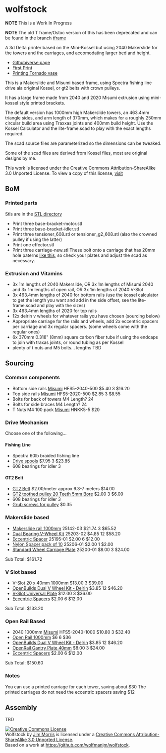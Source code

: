 wolfstock
=========

__NOTE__ This is a Work In Progress

__NOTE__ The old T frame/Ostoc version of this has been deprecated and can be found in the branch [tframe](https://github.com/wolfmanjm/wolfstock/tree/tframe)


A 3d Delta printer based on the Mini-Kossel but using 2040 Makerslide for the
towers and the carriages, and accomodating larger bed and height.

* [Githubiverse page](http://wolfmanjm.github.com/wolfstock)
* [First Print](http://www.youtube.com/watch?v=khotvR7Lyf4)
* [Printing Tornado vase](http://www.youtube.com/watch?v=ChUlHnQ6QRw)

This is a Makerslide and Misumi based frame, using Spectra fishing
line drive ala original Kossel, or gt2 belts with crown pulleys.

It has a large frame made from 2040 and 2020 Misumi extrusion using
mini-kossel style printed brackets.

The default version has 1000mm high Makerslide towers, an 463.4mm
triangle sides, and arm length of 370mm, which makes for a roughly
250mm circular build area using Traxxas joints and 400mm build height.
Use the Kossel Calculator and the lite-frame.scad to play with the
exact lengths required.

The scad source files are parameterized so the dimensions can be
tweaked.

Some of the scad files are derived from Kossel files, most are
original designs by me.

This work is licensed under the Creative Commons
Attribution-ShareAlike 3.0 Unported License. To view a copy of this
license, [visit](http://creativecommons.org/licenses/by-sa/3.0/)


## BoM

### Printed parts
Stls are in the
[STL directory](https://github.com/wolfmanjm/wolfstock/tree/master/stl)

* Print three base-bracket-motor.stl
* Print three base-bracket-idler.stl
* Print three tensioner_608.stl or tensioner_g2_608.stl (also the crowned pulley if using the latter)
* Print one effector.stl
* Print three carriage-new.stl These bolt onto a carriage that has
  20mm hole paterns
  [like this](https://www.inventables.com/technologies/standard-wheel-carriage-plate),
  so check your plates and adjust the scad as necessary.

### Extrusion and Vitamins
* 3x 1m lengths of 2040 Makerslide, OR 3x 1m lengths of Misumi 2040 and
  3x 1m lengths of open rail, OR 3x 1m lengths of 2040 V-Slot
* 3x 463.4mm lengths of 2040 for bottom rails (use the kossel
  calculator to get the length you want and add in the side offset,
  see the lite-frame.scad and play with the sizes)
* 3x 463.4mm lengths of 2020 for top rails
* 12x delrin v wheels for whatever rails you have chosen (sourcing
  below)
* Appropriate carriage for the rails and wheels, add 2x eccentric
  spacers per carriage and 3x regular spacers. (some wheels come with
  the regular ones)
* 6x 370mm 0.318" (8mm) square carbon fiber tube if using the endcaps to join
  with traxas joints, or round tubing as per Kossel
* plenty of t nuts and M5 bolts... lengths TBD


## Sourcing

### Common components

* Bottom side rails [Misumi][] HFS5-2040-500 $5.40 3 $16.20
* Top side rails  [Misumi][] HFS5-2020-500 $2.85 3 $8.55
* Bolts for back of towers M4 Length? 24
* Bolts for side braces M4 Length?  24
* T Nuts M4 100 pack  [Misumi][] HNKK5-5 $20

### Drive Mechanism

Choose one of the following...

#### Fishing Line
* Spectra 60lb braided fishing line
* [Drive spools](http://3d.grabercars.com/?product=filament-drive-reel-grooved-delrin-18mm-o-d-for-kossel) $7.95 3 $23.85
* 608 bearings for idler 3

#### GT2 Belt
* [GT2 Belt](http://www.robotdigg.com/product/10/Open-Ended-6mm-Width-GT2-Belt) $2.00/meter approx 6.3-7 meters $14.00
* [GT2 toothed pulley 20 Teeth 5mm Bore](http://www.robotdigg.com/product/9/GT2-Pulley-20-Teeth-5mm-Bore) $2.00 3 $6.00
* 608 bearings for idler 3
* [Grub screws for pulley](http://www.robotdigg.com/product/17/M3*4-Grub-Screw-PACK-SET-for-Timing-Pulleys) $0.35

### Makerslide based
* [Makerslide rail 1000mm](https://www.inventables.com/technologies/makerslide) 25142-03 $21.74 3 $65.52
* [Dual Bearing V-Wheel Kit](https://www.inventables.com/technologies/dual-bearing-v-wheel-kit) 25203-02 $4.85 12 $58.20
* [Eccentric Spacer](https://www.inventables.com/technologies/eccentric-spacer) 25195-01 $2.00 6 $12.00
* [Nylon Spacer pack of 10](https://www.inventables.com/technologies/nylon-natural-color-spacer) 25206-01 $2.00 1 $2.00
* [Standard Wheel Carriage Plate](https://www.inventables.com/technologies/standard-wheel-carriage-plate) 25200-01 $8.00 3 $24.00

Sub Total: $161.72

### V Slot based
* [V-Slot 20 x 40mm 1000mm](http://openbuildspartstore.com/v-slot-20-x-40mm/) $13.00 3 $39.00
* [OpenBuilds Dual V Wheel Kit - Delrin](http://openbuildspartstore.com/openbuilds-dual-v-wheel-kit-delrin/) $3.85 12 $46.20
* [V-Slot Universal Plate](http://openbuildspartstore.com/v-slot-universal-plate) $12.00 3 $36.00
* [Eccentric Spacers](http://openbuildspartstore.com/eccentric-spacers/) $2.00 6 $12.00

Sub Total: $133.20

### Open Rail Based
* 2040 1000mm  [Misumi][] HFS5-2040-1000 $10.80 3 $32.40
* [Open Rail 1000mm](http://openbuildspartstore.com/openrail-black-anodized/) $6 6 $36
* [OpenBuilds Dual V Wheel Kit - Delrin](http://openbuildspartstore.com/openbuilds-dual-v-wheel-kit-delrin/) $3.85 12 $46.20
* [OpenRail Gantry Plate 40mm](http://openbuildspartstore.com/openrail-gantry-plate-universal-mount) $8.00 3 $24.00
* [Eccentric Spacers](http://openbuildspartstore.com/eccentric-spacers/) $2.00 6 $12.00

Sub Total: $150.60

### Notes
You can use a printed carriage for each tower, saving about $30
The printed carriages do not need the eccentric spacers saving $12

## Assembly

TBD



<a rel="license" href="http://creativecommons.org/licenses/by-sa/3.0/deed.en_US"><img alt="Creative Commons License" style="border-width:0" src="http://i.creativecommons.org/l/by-sa/3.0/88x31.png" /></a><br /><span xmlns:dct="http://purl.org/dc/terms/" property="dct:title">Wolfstock</span> by <a xmlns:cc="http://creativecommons.org/ns#" href="http://wolfmanjm.github.com/wolfstock" property="cc:attributionName" rel="cc:attributionURL">Jim Morris</a> is licensed under a <a rel="license" href="http://creativecommons.org/licenses/by-sa/3.0/deed.en_US">Creative Commons Attribution-ShareAlike 3.0 Unported License</a>.<br />Based on a work at <a xmlns:dct="http://purl.org/dc/terms/" href="https://github.com/wolfmanjm/wolfstock" rel="dct:source">https://github.com/wolfmanjm/wolfstock</a>.

[Misumi]: http://www.misumi-ec.com "Misumi"